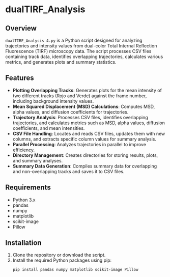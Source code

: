 # dualTIRF_Analysis

## Overview

`dualTIRF_Analysis 4.py` is a Python script designed for analyzing trajectories and intensity values from dual-color Total Internal Reflection Fluorescence (TIRF) microscopy data. The script processes CSV files containing track data, identifies overlapping trajectories, calculates various metrics, and generates plots and summary statistics.

## Features

- **Plotting Overlapping Tracks**: Generates plots for the mean intensity of two different tracks (Rojo and Verde) against the frame number, including background intensity values.
- **Mean Squared Displacement (MSD) Calculations**: Computes MSD, alpha values, and diffusion coefficients for trajectories.
- **Trajectory Analysis**: Processes CSV files, identifies overlapping trajectories, and calculates metrics such as MSD, alpha values, diffusion coefficients, and mean intensities.
- **CSV File Handling**: Locates and reads CSV files, updates them with new columns, and extracts specific column values for summary analysis.
- **Parallel Processing**: Analyzes trajectories in parallel to improve efficiency.
- **Directory Management**: Creates directories for storing results, plots, and summary analyses.
- **Summary Data Generation**: Compiles summary data for overlapping and non-overlapping tracks and saves it to CSV files.

## Requirements

- Python 3.x
- pandas
- numpy
- matplotlib
- scikit-image
- Pillow

## Installation

1. Clone the repository or download the script.
2. Install the required Python packages using pip:
   ```bash
   pip install pandas numpy matplotlib scikit-image Pillow
   ```
